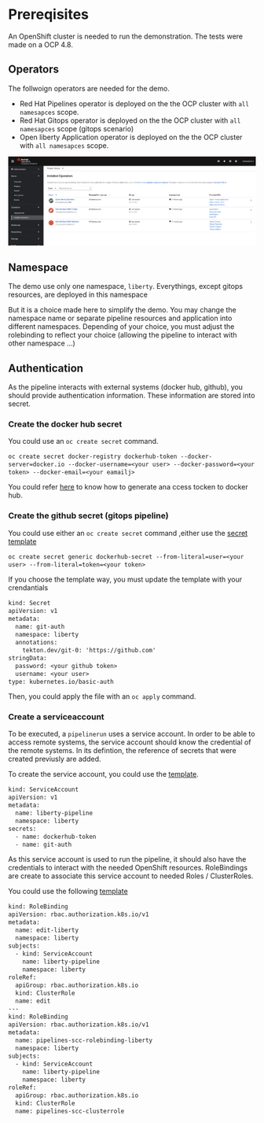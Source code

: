 # Prereqisites

An OpenShift cluster is needed to run the demonstration. The tests were made on a OCP 4.8. 

## Operators

The follwoign operators are needed for the demo. 
* Red Hat Pipelines operator is deployed on the the OCP cluster with `all namesapces` scope.
* Red Hat Gitops operator is deployed on the the OCP cluster with `all namesapces` scope (gitops scenario)
* Open liberty Application operator is deployed on the the OCP cluster with `all namesapces` scope.

![operators](../img/operators.png)


## Namespace

The demo use only one namespace, `liberty`. Everythings, except gitops resources, are deployed in this namespace

But it is a choice made here to simplify the demo. You may change the namespace name or separate pipeline resources and application into different namespaces. Depending of your choice, you must adjust the rolebinding to reflect your choice (allowing the pipeline to interact with other namespace ...)

## Authentication

As the pipeline interacts with external systems (docker hub, github), you should provide authentication information. These information are stored into secret.

### Create the docker hub secret

You could use an `oc create secret` command.
```
oc create secret docker-registry dockerhub-token --docker-server=docker.io --docker-username=<your user> --docker-password=<your token> --docker-email=<your eamailj>
```

You could refer [here](https://docs.docker.com/docker-hub/access-tokens/) to know how to generate ana ccess tocken to docker hub.

### Create the github secret (gitops pipeline)

You could use either an `oc create secret` command ,either use the [secret template](../tekton/authorization/git-auth.yaml)
```
oc create secret generic dockerhub-secret --from-literal=user=<your user> --from-literal=token=<your token>
```

If you choose the template way, you must update the template with your crendantials
```
kind: Secret
apiVersion: v1
metadata:
  name: git-auth
  namespace: liberty
  annotations:
    tekton.dev/git-0: 'https://github.com'
stringData:
  password: <your github token>
  username: <your user>
type: kubernetes.io/basic-auth
```
Then, you could apply the file with an `oc apply` command. 

### Create a serviceaccount

To be executed, a `pipelinerun` uses a service account. In order to be able to access remote systems, the service account should know the credential of the remote systems. In its defintion, the reference of secrets that were created previusly are added. 

To create the service account, you could use the [template](../tekton/authorization/liberty-pipeline-sa.yaml). 
```
kind: ServiceAccount
apiVersion: v1
metadata:
  name: liberty-pipeline
  namespace: liberty
secrets:
  - name: dockerhub-token
  - name: git-auth
```

As this service account is used to run the pipeline, it should also have the credentials to interact with the needed OpenShift resources. RoleBindings are create to associate this service account to needed Roles / ClusterRoles.

You could use the following [template](../tekton/authorization/liberty-pipeline-rolebinding.yaml)
```
kind: RoleBinding
apiVersion: rbac.authorization.k8s.io/v1
metadata:
  name: edit-liberty
  namespace: liberty
subjects:
  - kind: ServiceAccount
    name: liberty-pipeline
    namespace: liberty
roleRef:
  apiGroup: rbac.authorization.k8s.io
  kind: ClusterRole
  name: edit
---
kind: RoleBinding
apiVersion: rbac.authorization.k8s.io/v1
metadata:
  name: pipelines-scc-rolebinding-liberty
  namespace: liberty
subjects:
  - kind: ServiceAccount
    name: liberty-pipeline
    namespace: liberty
roleRef:
  apiGroup: rbac.authorization.k8s.io
  kind: ClusterRole
  name: pipelines-scc-clusterrole
```
